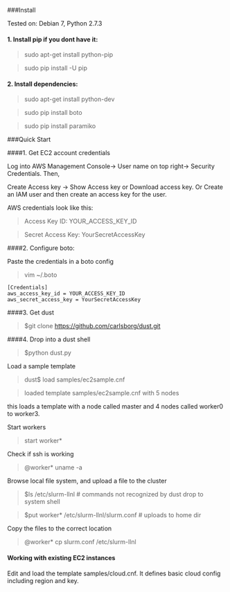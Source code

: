 
###Install 


Tested on: Debian 7, Python 2.7.3

#### 1. Install pip if you dont have it:

> sudo apt-get install python-pip

> sudo pip install -U pip


#### 2.  Install dependencies:

> sudo apt-get install python-dev

> sudo pip install boto

> sudo pip install paramiko

###Quick Start


####1. Get EC2 account credentials 

Log into AWS Management Console-> User name on top right-> Security Credentials. Then,

Create Access key -> Show Access key or Download access key. 
Or
Create an IAM user and then create an access key for the user. 

AWS credentials look like this:

> Access Key ID: YOUR_ACCESS_KEY_ID

> Secret Access Key: YourSecretAccessKey


####2. Configure boto:

Paste the credentials in a boto config 

> vim  ~/.boto

```
[Credentials]
aws_access_key_id = YOUR_ACCESS_KEY_ID
aws_secret_access_key = YourSecretAccessKey
```

####3. Get dust

> $git clone https://github.com/carlsborg/dust.git

####4. Drop into a dust shell

> $python dust.py 

Load a sample template

> dust$ load samples/ec2sample.cnf

> loaded template samples/ec2sample.cnf with 5 nodes

this loads a template with a node called master and 4 nodes called worker0 to worker3.

Start workers

> start worker* 

Check if ssh is working

> @worker* uname -a

Browse local file system, and upload a file to the cluster

> $ls /etc/slurm-llnl   # commands not recognized by dust drop to system shell

> $put worker* /etc/slurm-llnl/slurm.conf   # uploads to home dir

Copy the files to the correct location

> @worker*  cp slurm.conf /etc/slurm-llnl

#### Working with existing EC2 instances

Edit and load the template samples/cloud.cnf. It defines basic cloud config including region and key. 
